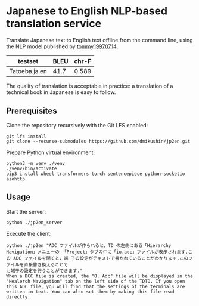 # Japanese to English NLP-based translation service

Translate Japanese text to English text offline from the command line, using the NLP model published by [tommy19970714](https://huggingface.co/tommy19970714/translation-japanese).

| testset       | BLEU | chr-F |
| ------------- | ---- | ----- |
| Tatoeba.ja.en | 41.7 | 0.589 |

The quality of translation is acceptable in practice: a translation of a technical book in Japanese is easy to follow.

## Prerequisites

Clone the repository recursively with the Git LFS enabled:

```
git lfs install
git clone --recurse-submodules https://github.com/dmikushin/jp2en.git
```

Prepare Python virtual environment:

```
python3 -m venv ./venv
./venv/bin/activate
pip3 install wheel transformers torch sentencepiece python-socketio aiohttp
```

## Usage

Start the server:

```
python ./jp2en_server
```

Execute the client:

```
python ./jp2en "ADC ファイルが作られると，TD の左側にある「Hierarchy Navigation」メニューの 「Project」タブの中に「io.adc」ファイルが表示されます.この ADC ファイルを開くと，端 子の設定がテキストで書かれていることがわかります.このファイルを直接書き換えることで
も端子の設定を行うことができます."
When a DCC file is created, the "O. Adc" file will be displayed in the "Healerch Navigation" tab on the left side of the TDTD. If you open this ADC file, you will find that the settings of the terminals are written in text. You can also set them by making this file read directly.
```

